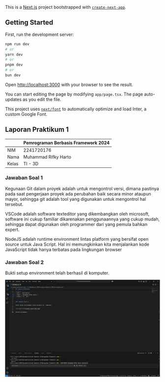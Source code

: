 This is a [Next.js](https://nextjs.org/) project bootstrapped with [`create-next-app`](https://github.com/vercel/next.js/tree/canary/packages/create-next-app).

## Getting Started

First, run the development server:

```bash
npm run dev
# or
yarn dev
# or
pnpm dev
# or
bun dev
```

Open [http://localhost:3000](http://localhost:3000) with your browser to see the result.

You can start editing the page by modifying `app/page.tsx`. The page auto-updates as you edit the file.

This project uses [`next/font`](https://nextjs.org/docs/basic-features/font-optimization) to automatically optimize and load Inter, a custom Google Font.

## Laporan Praktikum 1

|  | Pemrograman Berbasis Framework 2024 |
|--|--|
| NIM |  2241720176|
| Nama |  Muhammad Rifky Harto |
| Kelas | TI - 3D |


### Jawaban Soal 1

Kegunaan Git dalam proyek adalah untuk mengontrol versi, dimana pastinya pada saat pengerjaan proyek ada perubahan baik secara minor ataupun mayor, sehingga git adalah tool yang digunakan untuk mengontrol hal tersebut.

VSCode adalah software texteditor yang dikembangkan oleh microsoft, software ini cukup familiar dikarenakan penggunaannya yang cukup mudah, sehingga dapat digunakan oleh programmer dari yang pemula bahkan expert.

NodeJS adalah runtime environment lintas platform yang bersifat open source untuk Java Script. Hal ini memungkinkan kita menjalankan kode JavaScript tidak hanya terbatas pada lingkungan browser

### Jawaban Soal 2
Bukti setup environment telah berhasil di  komputer.

![Screenshot](assets-report/01.png)


